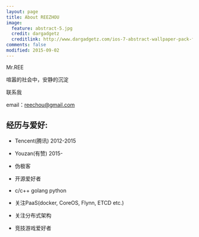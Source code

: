 ```yaml
---
layout: page
title: About REEZHOU
image:
  feature: abstract-5.jpg
  credit: dargadgetz
  creditlink: http://www.dargadgetz.com/ios-7-abstract-wallpaper-pack-for-iphone-5-and-ipod-touch-retina/
comments: false
modified: 2015-09-02
---
```


Mr.REE

喧嚣的社会中，安静的沉淀

联系我

email：reechou@gmail.com

## 经历与爱好:

- Tencent(腾讯) 2012-2015
  
- Youzan(有赞) 2015-
  
- 伪极客
  
- 开源爱好者
  
- c/c++ golang python
  
- 关注PaaS(docker, CoreOS, Flynn, ETCD etc.)
  
- 关注分布式架构
  
- 竞技游戏爱好者
  
  ​

[^1]: Example: *domain.com/category-name/post-title*